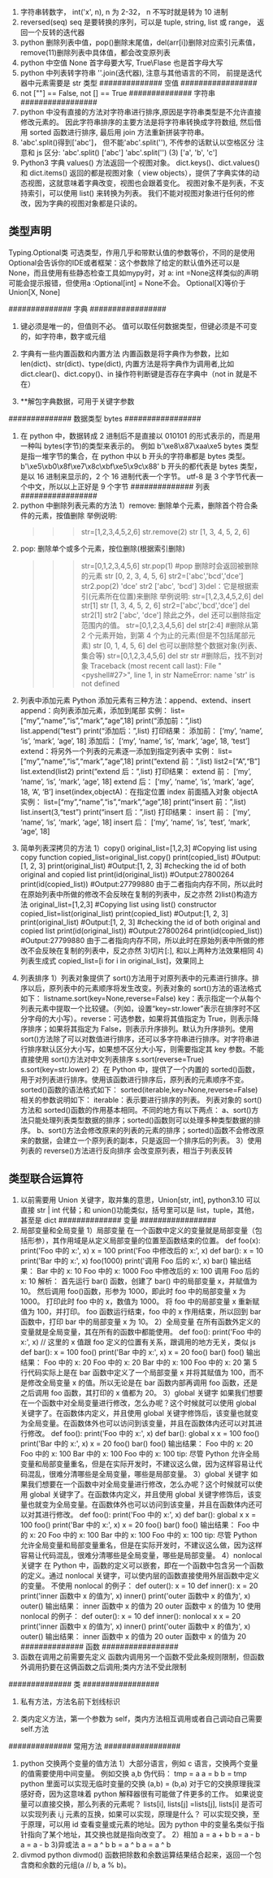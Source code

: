1. 字符串转数字， int('x', n), n 为 2-32， n 不写时就是转为 10 进制
2. reversed(seq) seq 是要转换的序列，可以是 tuple, string, list 或 range， 返回一个反转的迭代器
3. python 删除列表中值，pop()删除末尾值，del(arr[i])删除对应索引元素值，remove(11)删除列表中具体值，都会改变原列表
4. python 中空值 None 首字母要大写, True\Flase 也是首字母大写
5. python 中列表转字符串 ''.join(迭代器), 注意与其他语言的不同， 前提是迭代器中元素需要是 str 类型
   ############## 空值 #################
6. not [""] == False, not [] == True
   ############## 字符串 #################
7. python 中没有直接的方法对字符串进行排序,原因是字符串类型是不允许直接修改元素的。 因此字符串排序的主要方法是将字符串转换成字符数组, 然后借用 sorted 函数进行排序, 最后用 join 方法重新拼装字符串。
8. 'abc'.split()得到['abc']， 但不能'abc'.split(''), 不传参的话默认以空格区分
   注意和 js 区分:
   'abc'.split()
   ['abc']
   'abc'.split('')
   (3) ['a', 'b', 'c']
9. Python3 字典 values() 方法返回一个视图对象。
   dict.keys()、dict.values() 和 dict.items() 返回的都是视图对象（ view objects），提供了字典实体的动态视图，这就意味着字典改变，视图也会跟着变化。
   视图对象不是列表，不支持索引，可以使用 list() 来转换为列表。
   我们不能对视图对象进行任何的修改，因为字典的视图对象都是只读的。

## 类型声明
Typing.Optional类
可选类型，作用几乎和带默认值的参数等价，不同的是使用Optional会告诉你的IDE或者框架：这个参数除了给定的默认值外还可以是None，而且使用有些静态检查工具如mypy时，对 a: int =None这样类似的声明可能会提示报错，但使用a :Optional[int] = None不会。
Optional[X]等价于Union[X, None]

############## 字典 #################

1. 键必须是唯一的，但值则不必。
   值可以取任何数据类型，但键必须是不可变的，如字符串，数字或元组

2. 字典有一些内置函数和内置方法
   内置函数是将字典作为参数，比如 len(dict)、str(dict)、type(dict), 内置方法是将字典作为调用者,比如 dict.clear()、dict.copy()、in 操作符判断键是否存在字典中（not in 就是不在）

3. \*\*解包字典数据，可用于关键字参数

############## 数据类型 bytes #################

1. 在 python 中，数据转成 2 进制后不是直接以 010101 的形式表示的，而是用一种叫 bytes(字节)的类型来表示的。 例如 b'\xe8\x87\xaa\xe5
   bytes 类型是指一堆字节的集合，在 python 中以 b 开头的字符串都是 bytes 类型。
   b'\xe5\xb0\x8f\xe7\x8c\xbf\xe5\x9c\x88'
   b 开头的都代表是 bytes 类型，是以 16 进制来显示的，2 个 16 进制代表一个字节。
   utf-8 是 3 个字节代表一个中文，所以以上正好是 9 个字节
   ############## 列表 #################
1. python 中删除列表元素的方法
   1）remove: 删除单个元素，删除首个符合条件的元素，按值删除
   举例说明:
   > > > str=[1,2,3,4,5,2,6]
   > > > str.remove(2)
   > > > str
   > > > [1, 3, 4, 5, 2, 6]

2) pop: 删除单个或多个元素，按位删除(根据索引删除)
   > > > str=[0,1,2,3,4,5,6]
   > > > str.pop(1) #pop 删除时会返回被删除的元素
   > > > str
   > > > [0, 2, 3, 4, 5, 6]
   > > > str2=['abc','bcd','dce']
   > > > str2.pop(2)
   > > > 'dce'
   > > > str2
   > > > ['abc', 'bcd']
   > > > 3)del：它是根据索引(元素所在位置)来删除
   > > > 举例说明:
   > > > str=[1,2,3,4,5,2,6]
   > > > del str[1]
   > > > str
   > > > [1, 3, 4, 5, 2, 6]
   > > > str2=['abc','bcd','dce']
   > > > del str2[1]
   > > > str2
   > > > ['abc', 'dce']
   > > > 除此之外，del 还可以删除指定范围内的值。
   > > > str=[0,1,2,3,4,5,6]
   > > > del str[2:4] #删除从第 2 个元素开始，到第 4 个为止的元素(但是不包括尾部元素)
   > > > str
   > > > [0, 1, 4, 5, 6]
   > > > del 也可以删除整个数据对象(列表、集合等)
   > > > str=[0,1,2,3,4,5,6]
   > > > del str
   > > > str #删除后，找不到对象
   > > > Traceback (most recent call last):
   > > > File "<pyshell#27>", line 1, in <module>
   > > > str
   > > > NameError: name 'str' is not defined

2. 列表中添加元素
   Python 添加元素有三种方法：append、extend、insert
   append：向列表添加元素，添加到尾部
   实例：
   list=[“my”,“name”,“is”,“mark”,“age”,18]
   print(“添加前：”,list)
   list.append(“test”)
   print(“添加后：”,list)
   打印结果：
   添加前： [‘my’, ‘name’, ‘is’, ‘mark’, ‘age’, 18]
   添加后： [‘my’, ‘name’, ‘is’, ‘mark’, ‘age’, 18, ‘test’]
   extend：将另外一个列表的元素逐一添加到指定列表中
   实例：
   list=[“my”,“name”,“is”,“mark”,“age”,18]
   print(“extend 前：”,list)
   list2=[“A”,“B”]
   list.extend(list2)
   print(“extend 后：”,list)
   打印结果：
   extend 前： [‘my’, ‘name’, ‘is’, ‘mark’, ‘age’, 18]
   extend 后： [‘my’, ‘name’, ‘is’, ‘mark’, ‘age’, 18, ‘A’, ‘B’]
   inset(index,objectA)：在指定位置 index 前面插入对象 objectA
   实例：
   list=[“my”,“name”,“is”,“mark”,“age”,18]
   print(“insert 前：”,list)
   list.insert(3,“test”)
   print(“insert 后：”,list)
   打印结果：
   insert 前： [‘my’, ‘name’, ‘is’, ‘mark’, ‘age’, 18]
   insert 后： [‘my’, ‘name’, ‘is’, ‘test’, ‘mark’, ‘age’, 18]

3. 简单列表深拷贝的方法
   1）copy()
   original_list=[1,2,3]
   #Copying list using copy function
   copied_list=original_list.copy()
   print(copied_list)
   #Output:[1, 2, 3]
   print(original_list)
   #Output:[1, 2, 3]
   #checking the id of both original and copied list
   print(id(original_list))
   #Output:27800264
   print(id(copied_list))
   #Output:27799880
   由于二者指向内存不同，所以此时在原始列表中所做的修改不会反映在复制的列表中，反之亦然
   2)list()构造方法
   original_list=[1,2,3]
   #Copying list using list() constructor
   copied_list=list(original_list)
   print(copied_list)
   #Output:[1, 2, 3]
   print(original_list)
   #Output:[1, 2, 3]
   #checking the id of both original and copied list
   print(id(original_list))
   #Output:27800264
   print(id(copied_list))
   #Output:27799880
   由于二者指向内存不同，所以此时在原始列表中所做的修改不会反映在复制的列表中，反之亦然 3)切片[:], 和以上两种方法效果相同 4)列表生成式
   copied_list=[i for i in original_list]，效果同上

4. 列表排序
   1）列表对象提供了 sort()方法用于对原列表中的元素进行排序。排序以后，原列表中的元素顺序将发生改变。列表对象的 sort()方法的语法格式如下：
   listname.sort(key=None,reverse=False)
   key：表示指定一个从每个列表元素中提取一个比较键。（列如，设置“key=str.lower”表示在排序时不区分字母的大小写）。reverse：可选参数，如果将其值指定为 True，则表示降序排序；如果将其指定为 False，则表示升序排列。默认为升序排列。使用 sort()方法除了可以对数值进行排序，还可以多字符串进行排序。对字符串进行排序默认区分大小写，如果想不区分大小写，则需要指定其 key 参数。不能直接使用 sort()方法对中文列表排序
   s.sort(reverse=True)
   s.sort(key=str.lower)
   2）在 Python 中，提供了一个内置的 sorted()函数，用于对列表进行排序。使用该函数进行排序后，原列表的元素顺序不变。sorted()函数的语法格式如下：
   sorted(iterable,key=None,reverse=False)
   相关的参数说明如下：
   iterable：表示要进行排序的列表。
   列表对象的 sort()方法和 sorted()函数的作用基本相同。不同的地方有以下两点：
   a、sort()方法只能处理列表类型数据的排序；sorted()函数则可以处理多种类型数据的排序。
   b、sort()方法会修改原来的列表的元素的排序；sorted()函数不会修改原来的数据，会建立一个原列表的副本，只是返回一个排序后的列表。
   3）使用列表的 reverse()方法进行反向排序
   会改变原列表，相当于列表反转

## 类型联合运算符

1. 以前需要用 Union 关键字，取并集的意思，Union[str, int], python3.10 可以直接 str | int 代替；和 union()功能类似，括号里可以是 list，tuple，其他，甚至是 dict
   ############## 变量 #################
1. 局部变量和全局变量
   1）局部变量
   在一个函数中定义的变量就是局部变量（包括形参），其作用域是从定义局部变量的位置至函数结束的位置。
   def foo(x):
   print('Foo 中的 x:', x)
   x = 100
   print('Foo 中修改后的 x:', x)
   def bar():
   x = 10
   print('Bar 中的 x:', x)
   foo(1000)
   print('调用 Foo 后的 x:', x)
   bar()
   输出结果：
   Bar 中的 x: 10
   Foo 中的 x: 1000
   Foo 中修改后的 x: 100
   调用 Foo 后的 x: 10
   解析：
   首先运行 bar() 函数，创建了 bar() 中的局部变量 x，并赋值为 10。
   然后调用 foo()函数，形参为 1000，即此时 foo 中的局部变量 x 为 1000。
   打印此时 foo 中的 x，数值为 1000。
   将 foo 中的局部变量 x 重新赋值为 100，并打印。
   foo 函数运行结束，foo 中的 x 作用结束，所以回到 bar 函数中，打印 bar 中的局部变量 x 为 10。
   2）全局变量
   在所有函数外定义的变量就是全局变量，其在所有的函数中都能使用。
   def foo():
   print('Foo 中的 x:', x) // 这里的 x 值跟 foo 定义的位置有关系，跟调用的地方无关，类似 js
   def bar():
   x = 100
   foo()
   print('Bar 中的 x:', x)
   x = 20
   foo()
   bar()
   foo()
   输出结果：
   Foo 中的 x: 20
   Foo 中的 x: 20
   Bar 中的 x: 100
   Foo 中的 x: 20
   第 5 行代码实际上是在 bar 函数中定义了一个局部变量 x 并将其赋值为 100，而不是修改全局变量 x 的值。所以无论是在 bar 函数内部再调用 foo 函数，还是之后调用 foo 函数，其打印的 x 值都为 20。
   3）global 关键字
   如果我们想要在一个函数中对全局变量进行修改，怎么办呢？这个时候就可以使用 global 关键字了。在函数体内定义，并且使用 global 关键字修饰后，该变量也就变为全局变量。在函数体外也可以访问到该变量，并且在函数体内还可以对其进行修改。
   def foo():
   print('Foo 中的 x:', x)
   def bar():
   global x
   x = 100
   foo()
   print('Bar 中的 x:', x)
   x = 20
   foo()
   bar()
   foo()
   输出结果：
   Foo 中的 x: 20
   Foo 中的 x: 100
   Bar 中的 x: 100
   Foo 中的 x: 100
   tip: 尽管 Python 允许全局变量和局部变量重名，但是在实际开发时，不建议这么做，因为这样容易让代码混乱，很难分清哪些是全局变量，哪些是局部变量。
   3）global 关键字
   如果我们想要在一个函数中对全局变量进行修改，怎么办呢？这个时候就可以使用 global 关键字了。在函数体内定义，并且使用 global 关键字修饰后，该变量也就变为全局变量。在函数体外也可以访问到该变量，并且在函数体内还可以对其进行修改。
   def foo():
   print('Foo 中的 x:', x)
   def bar():
   global x
   x = 100
   foo()
   print('Bar 中的 x:', x)
   x = 20
   foo()
   bar()
   foo()
   输出结果：
   Foo 中的 x: 20
   Foo 中的 x: 100
   Bar 中的 x: 100
   Foo 中的 x: 100
   tip: 尽管 Python 允许全局变量和局部变量重名，但是在实际开发时，不建议这么做，因为这样容易让代码混乱，很难分清哪些是全局变量，哪些是局部变量。
   4）nonlocal 关键字
   在 Python 中，函数的定义可以嵌套，即在一个函数中包含另一个函数的定义。通过 nonlocal 关键字，可以使内层的函数直接使用外层函数中定义的变量。
   不使用 nonlocal 的例子：
   def outer():
   x = 10
   def inner():
   x = 20
   print('inner 函数中 x 的值为', x)
   inner()
   print('outer 函数中 x 的值为', x)
   outer()
   输出结果：
   inner 函数中 x 的值为 20
   outer 函数中 x 的值为 10
   使用 nonlocal 的例子：
   def outer():
   x = 10
   def inner():
   nonlocal x
   x = 20
   print('inner 函数中 x 的值为', x)
   inner()
   print('outer 函数中 x 的值为', x)
   outer()
   输出结果：
   inner 函数中 x 的值为 20
   outer 函数中 x 的值为 20
   ############## 函数 #################
1. 函数在调用之前需要先定义
   函数内调用另一个函数不受此条规则限制，但函数外调用扔要在这俩函数之后调用;类内方法不受此限制

############## 类 #################

1. 私有方法，方法名前下划线标识

2. 类内定义方法，第一个参数为 self，类内方法相互调用或者自己调动自己需要 self.方法

############## 常用方法 #################

1. python 交换两个变量的值方法
   1）大部分语言，例如 c 语言，交换两个变量的值需要使用中间变量。
   例如交换 a,b
   伪代码：
   tmp = a
   a = b
   b = tmp
   python 里面可以实现无临时变量的交换
   (a,b) = (b,a)
   对于它的交换原理我深感好奇，因为这意味着 python 解释器很有可能做了件更多的工作。
   如果说变量可以直接交换，那么列表的元素呢？
   lists[i], lists[j] =lists[j], lists[i]
   是否可以实现列表 i,j 元素的互换，如果可以实现，原理是什么？
   可以实现交换，至于原理，可以用 id 查看变量或元素的地址。因为 python 中的变量名类似于指针指向了某个地址，其交换也就是指向改变了。
   2）相加
   a = a + b
   b = a - b
   a = a - b 3)异或法
   a = a ^ b
   b = a ^ b
   a = a ^ b
2. divmod
python divmod() 函数把除数和余数运算结果结合起来，返回一个包含商和余数的元组(a // b, a % b)。
